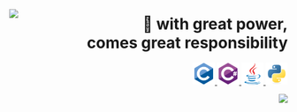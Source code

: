 ## <img align="left" width=40% src="https://media4.giphy.com/media/HuMeI6fh2sKfdHlzKF/giphy.gif?cid=ecf05e47tzn454gcx4z2ibbohik6mptj3mnqudyer8q9pyq8&ep=v1_stickers_search&rid=giphy.gif&ct=s"/>

<p align="right">
    <h1 align="right">👾 with great power, comes great responsibility</h1>
    <p align="right">
        <a href="https://www.cprogramming.com/" target="_blank" rel="noreferrer"> 
        <img src="https://raw.githubusercontent.com/devicons/devicon/master/icons/c/c-original.svg" alt="c" width="40" height="40"/> </a> 
         <a href="https://www.w3schools.com/cs/" target="_blank" rel="noreferrer"> <img src="https://raw.githubusercontent.com/devicons/devicon/master/icons/csharp/csharp-original.svg" alt="csharp" width="40" height="40"/> </a> 
         <a href="https://www.java.com" target="_blank" rel="noreferrer"> <img src="https://raw.githubusercontent.com/devicons/devicon/master/icons/java/java-original.svg" alt="java" width="40" height="40"/> </a> 
         <a href="https://www.python.org" target="_blank" rel="noreferrer"> <img src="https://raw.githubusercontent.com/devicons/devicon/master/icons/python/python-original.svg" alt="python" width="40" height="40"/> </a>
</p>


<div display="inline-block">
    <a href="https://github.com/Hisllaylla"><img align="right" height="165em" src="https://github-profile-summary-cards.vercel.app/api/cards/profile-details?username=Hisllaylla&theme=jolly&include_border=true"/>
</div>
